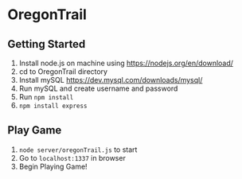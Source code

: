 # OregonTrail

## Getting Started
1. Install node.js on machine using https://nodejs.org/en/download/
2. cd to OregonTrail directory
3. Install mySQL https://dev.mysql.com/downloads/mysql/
4. Run mySQL and create username and password
5. Run `npm install`
6. `npm install express`

## Play Game
1. `node server/oregonTrail.js` to start
2. Go to `localhost:1337` in browser
3. Begin Playing Game!
